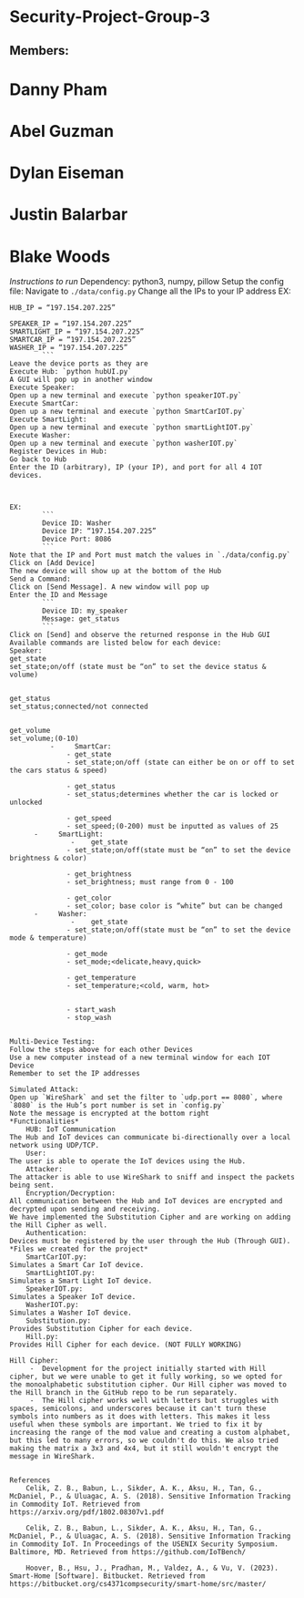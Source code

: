 # Security-Project-Group-3



## Members:
# Danny Pham
# Abel Guzman
# Dylan Eiseman
# Justin Balarbar
# Blake Woods

*Instructions to run*
Dependency:
python3, numpy, pillow
Setup the config file:
Navigate to `./data/config.py`
Change all the IPs to your IP address
EX:
```
HUB_IP = “197.154.207.225”

SPEAKER_IP = “197.154.207.225”
SMARTLIGHT_IP = “197.154.207.225”
SMARTCAR_IP = “197.154.207.225”
WASHER_IP = “197.154.207.225”
		```
Leave the device ports as they are
Execute Hub: `python hubUI.py`
A GUI will pop up in another window
Execute Speaker:
Open up a new terminal and execute `python speakerIOT.py`
Execute SmartCar:
Open up a new terminal and execute `python SmartCarIOT.py`
Execute SmartLight:
Open up a new terminal and execute `python smartLightIOT.py`
Execute Washer:
Open up a new terminal and execute `python washerIOT.py`
Register Devices in Hub:
Go back to Hub
Enter the ID (arbitrary), IP (your IP), and port for all 4 IOT devices.


	
EX:
		```
		Device ID: Washer
		Device IP: “197.154.207.225”
		Device Port: 8086
		```
Note that the IP and Port must match the values in `./data/config.py`
Click on [Add Device]
The new device will show up at the bottom of the Hub
Send a Command:
Click on [Send Message]. A new window will pop up
Enter the ID and Message
		```
		Device ID: my_speaker
		Message: get_status
		```
Click on [Send] and observe the returned response in the Hub GUI
Available commands are listed below for each device:
Speaker:
get_state
set_state;on/off (state must be “on” to set the device status & volume)


get_status
set_status;connected/not connected


get_volume
set_volume;(0-10)
	      - 	SmartCar:
		      -	get_state
		      -	set_state;on/off (state can either be on or off to set the cars status & speed)

		      -	get_status
		      -	set_status;determines whether the car is locked or unlocked

		      -	get_speed
		      -	set_speed;(0-200) must be inputted as values of 25
      - 	SmartLight:
		       -	get_state
		      -	set_state;on/off(state must be “on” to set the device brightness & color)

		      -	get_brightness
		      -	set_brightness; must range from 0 - 100

		      -	get_color
		      -	set_color; base color is “white” but can be changed
      - 	Washer:
		       -	get_state
		      -	set_state;on/off(state must be “on” to set the device mode & temperature)

		      -	get_mode
		      -	set_mode;<delicate,heavy,quick>

		      -	get_temperature
		      -	set_temperature;<cold, warm, hot>


		      -	start_wash
		      -	stop_wash
	 

Multi-Device Testing:
Follow the steps above for each other Devices
Use a new computer instead of a new terminal window for each IOT Device
Remember to set the IP addresses

Simulated Attack:
Open up `WireShark` and set the filter to `udp.port == 8080`, where `8080` is the Hub’s port number is set in `config.py`
Note the message is encrypted at the bottom right
*Functionalities*
	HUB: IoT Communication 
The Hub and IoT devices can communicate bi-directionally over a local network using UDP/TCP.
	User:
The user is able to operate the IoT devices using the Hub.
	Attacker:
The attacker is able to use WireShark to sniff and inspect the packets being sent.
	Encryption/Decryption:
All communication between the Hub and IoT devices are encrypted and decrypted upon sending and receiving.
We have implemented the Substitution Cipher and are working on adding the Hill Cipher as well.
	Authentication:
Devices must be registered by the user through the Hub (Through GUI).
*Files we created for the project*
	SmartCarIOT.py:
Simulates a Smart Car IoT device.
	SmartLightIOT.py:
Simulates a Smart Light IoT device.
	SpeakerIOT.py:
Simulates a Speaker IoT device.
	WasherIOT.py:
Simulates a Washer IoT device.
	Substitution.py:
Provides Substitution Cipher for each device.
	Hill.py:
Provides Hill Cipher for each device. (NOT FULLY WORKING)

Hill Cipher:
     -	Development for the project initially started with Hill cipher, but we were unable to get it fully working, so we opted for the monoalphabetic substitution cipher. Our Hill cipher was moved to the Hill branch in the GitHub repo to be run separately. 
     -	The Hill cipher works well with letters but struggles with spaces, semicolons, and underscores because it can't turn these symbols into numbers as it does with letters. This makes it less useful when these symbols are important. We tried to fix it by increasing the range of the mod value and creating a custom alphabet, but this led to many errors, so we couldn't do this. We also tried making the matrix a 3x3 and 4x4, but it still wouldn't encrypt the message in WireShark.


References
	Celik, Z. B., Babun, L., Sikder, A. K., Aksu, H., Tan, G., McDaniel, P., & Uluagac, A. S. (2018). Sensitive Information Tracking in Commodity IoT. Retrieved from https://arxiv.org/pdf/1802.08307v1.pdf

	Celik, Z. B., Babun, L., Sikder, A. K., Aksu, H., Tan, G., McDaniel, P., & Uluagac, A. S. (2018). Sensitive Information Tracking in Commodity IoT. In Proceedings of the USENIX Security Symposium. Baltimore, MD. Retrieved from https://github.com/IoTBench/

	Hoover, B., Hsu, J., Pradhan, M., Valdez, A., & Vu, V. (2023). Smart-Home [Software]. Bitbucket. Retrieved from https://bitbucket.org/cs4371compsecurity/smart-home/src/master/
